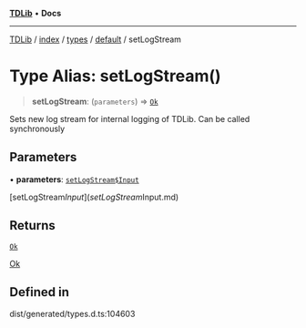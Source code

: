 [**TDLib**](../../../../../../README.md) • **Docs**

***

[TDLib](../../../../../../modules.md) / [index](../../../../../README.md) / [types](../../../README.md) / [default](../README.md) / setLogStream

# Type Alias: setLogStream()

> **setLogStream**: (`parameters`) => [`Ok`](Ok-1.md)

Sets new log stream for internal logging of TDLib. Can be called synchronously

## Parameters

• **parameters**: [`setLogStream$Input`](setLogStream$Input.md)

[setLogStream$Input](setLogStream$Input.md)

## Returns

[`Ok`](Ok-1.md)

[Ok](Ok-1.md)

## Defined in

dist/generated/types.d.ts:104603
